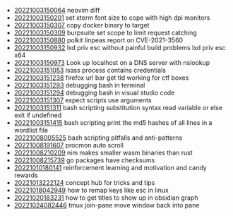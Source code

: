 - [20221003150064](/zet/20221003150064/README.md) neovim diff
- [20221003150201](/zet/20221003150201/README.md) set xterm font size to cope with high dpi monitors
- [20221003150307](/zet/20221003150307/README.md) copy docker binary to target
- [20221003150309](/zet/20221003150309/README.md) burpsuite set scope to limit request catching
- [20221003150880](/zet/20221003150880/README.md) polkit linpeas report on CVE-2021-3560
- [20221003150932](/zet/20221003150932/README.md) lxd priv esc without painful build problems lxd priv esc x64
- [20221003150973](/zet/20221003150973/README.md) Look up localhost on a DNS server with nslookup
- [20221003151053](/zet/20221003151053/README.md) lsass process contains credentials
- [20221003151238](/zet/20221003151238/README.md) firefox url bar get tld working for ctf boxes
- [20221003151293](/zet/20221003151293/README.md) debugging bash in terminal
- [20221003151294](/zet/20221003151294/README.md) debugging bash in visual studio code
- [20221003151307](/zet/20221003151307/README.md) expect scripts use arguments
- [20221003151311](/zet/20221003151311/README.md) bash scripting substitution syntax read variable or else exit if undefined
- [20221003151415](/zet/20221003151415/README.md) bash scripting print the md5 hashes of all lines in a wordlist file
- [20221008005525](/zet/20221008005525/README.md) bash scripting pitfalls and anti-patterns
- [20221008191607](/zet/20221008191607/README.md) procmon auto scroll
- [20221008210209](/zet/20221008210209/README.md) nim makes smaller wasm binaries than rust
- [20221008215739](/zet/20221008215739/README.md) go packages have checksums
- [20221010180141](/zet/20221010180141/README.md) reinforcement learning and motivation and candy rewards
- [20221013222124](/zet/20221013222124/README.md) concept hub for tricks and tips
- [20221018042949](/zet/20221018042949/README.md) how to remap keys like esc in linux
- [20221020183231](/zet/20221020183231/README.md) how to get titles to show up in obsidian graph
- [20221024082446](/zet/20221024082446/README.md) tmux join-pane move window back into pane
